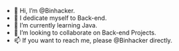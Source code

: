 - 👋 Hi, I’m @Binhacker.
- 👀 I dedicate myself to Back-end.
- 🌱 I’m currently learning Java.
- 💞️ I’m looking to collaborate on Back-end Projects.
- 📫 If you want to reach me, please @Binhacker directly. 

<!---
Binhacker-1024/Binhacker-1024 is a ✨ special ✨ repository because its `README.md` (this file) appears on your GitHub profile.
You can click the Preview link to take a look at your changes.
--->
